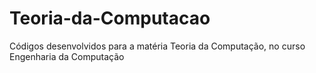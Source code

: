 # Teoria-da-Computacao
Códigos desenvolvidos para a matéria Teoria da Computação, no curso Engenharia da Computação
